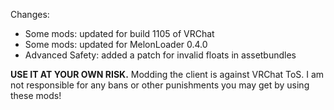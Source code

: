 Changes:
 * Some mods: updated for build 1105 of VRChat
 * Some mods: updated for MelonLoader 0.4.0
 * Advanced Safety: added a patch for invalid floats in assetbundles

**USE IT AT YOUR OWN RISK.** Modding the client is against VRChat ToS. I am not responsible for any bans or other punishments you may get by using these mods!
